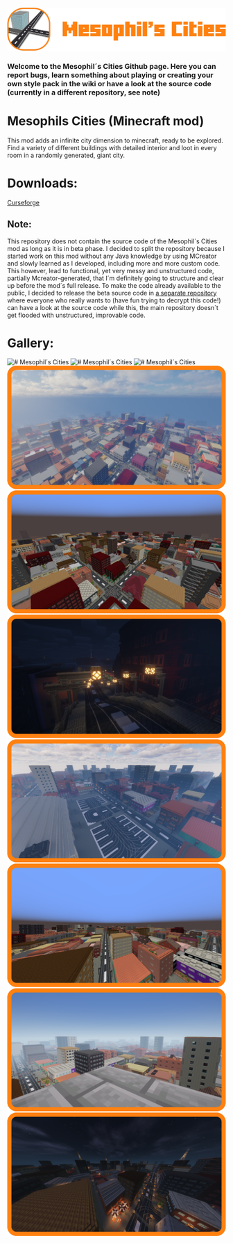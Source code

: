 ![# Mesophil´s Cities](https://raw.githubusercontent.com/Quatryl23/Mesophils-Cities/main/images/icons/mesophils_cities_icon_with_mod_name.png)
### Welcome to the Mesophil´s Cities Github page. Here you can report bugs, learn something about playing or creating your own style pack in the wiki or have a look at the source code (currently in a different repository, see note)

# Mesophils Cities (Minecraft mod)
This mod adds an infinite city dimension to minecraft, ready to be explored. Find a variety of different buildings with detailed interior and loot in every room in a randomly generated, giant city.

# Downloads:
[Curseforge](https://www.curseforge.com/minecraft/mc-mods/mesophils-cities)

## Note: 
This repository does not contain the source code of the Mesophil´s Cities mod as long as it is in beta phase. I decided to split the repository because I started work on this mod without any Java knowledge by using MCreator and slowly learned as I developed, including more and more custom code. This however, lead to functional, yet very messy and unstructured code, partially Mcreator-generated,  that I´m definitely going to structure and clear up before the mod´s full release.
To make the code already available to the public, I decided to release the beta source code in [a separate repository](https://github.com/Quatryl23/Mesophils-Cities-beta) where everyone who really wants to (have fun trying to decrypt this code!) can have a look at the source code while this, the main repository doesn´t get flooded with unstructured, improvable code.

# Gallery:
![# Mesophil´s Cities](https://raw.githubusercontent.com/Quatryl23/Mesophils-Cities/main/images/screenshots/city_default_view_1.png)
![# Mesophil´s Cities](https://raw.githubusercontent.com/Quatryl23/Mesophils-Cities/main/images/screenshots/city_default_view_2.png)
![# Mesophil´s Cities](https://raw.githubusercontent.com/Quatryl23/Mesophils-Cities/main/images/screenshots/city_default_view_3.png)
![# Mesophil´s Cities](https://raw.githubusercontent.com/Quatryl23/Mesophils-Cities/main/images/screenshots/city_classic_view_2.png)
![# Mesophil´s Cities](https://raw.githubusercontent.com/Quatryl23/Mesophils-Cities/main/images/screenshots/city_classic_view_7.png)
![# Mesophil´s Cities](https://raw.githubusercontent.com/Quatryl23/Mesophils-Cities/main/images/screenshots/city_classic_view_3.png)
![# Mesophil´s Cities](https://raw.githubusercontent.com/Quatryl23/Mesophils-Cities/main/images/screenshots/city_classic_view_4.png)
![# Mesophil´s Cities](https://raw.githubusercontent.com/Quatryl23/Mesophils-Cities/main/images/screenshots/city_classic_view_5.png)
![# Mesophil´s Cities](https://raw.githubusercontent.com/Quatryl23/Mesophils-Cities/main/images/screenshots/city_classic_view_1.png)
![# Mesophil´s Cities](https://raw.githubusercontent.com/Quatryl23/Mesophils-Cities/main/images/screenshots/city_classic_view_6.png)
